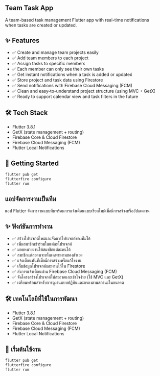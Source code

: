 ## Team Task App

A team-based task management Flutter app with real-time notifications when tasks are created or updated.

## ✨ Features

- ✅ Create and manage team projects easily
- ✅ Add team members to each project
- ✅ Assign tasks to specific members
- ✅ Each member can only see their own tasks
- ✅ Get instant notifications when a task is added or updated
- ✅ Store project and task data using Firestore
- ✅ Send notifications with Firebase Cloud Messaging (FCM)
- ✅ Clean and easy-to-understand project structure (using MVC + GetX)
- ✅ Ready to support calendar view and task filters in the future

## 🛠 Tech Stack

- Flutter 3.8.1  
- GetX (state management + routing)  
- Firebase Core & Cloud Firestore  
- Firebase Cloud Messaging (FCM)  
- Flutter Local Notifications

## 🚀 Getting Started

```bash
flutter pub get
flutterfire configure
flutter run
```

## แอปจัดการงานเป็นทีม

แอป Flutter จัดการงานแบบทีมพร้อมการแจ้งเตือนแบบเรียลไทม์เมื่อมีการสร้างหรืออัปเดตงาน

## ✨ ฟังก์ชันการทำงาน

- ✅ สร้างโปรเจกต์ใหม่และจัดการโปรเจกต์ของทีมได้
- ✅ เพิ่มสมาชิกเข้าร่วมในแต่ละโปรเจกต์
- ✅ มอบหมายงานให้สมาชิกแต่ละคนได้
- ✅ สมาชิกแต่ละคนจะเห็นเฉพาะงานของตัวเอง
- ✅ แจ้งเตือนทันทีเมื่อมีการสร้างหรือแก้ไขงาน
- ✅ เก็บข้อมูลโปรเจกต์และงานไว้ใน Firestore
- ✅ ส่งการแจ้งเตือนผ่าน Firebase Cloud Messaging (FCM)
- ✅ จัดโครงสร้างโปรเจกต์ให้สะอาดและเข้าใจง่าย (ใช้ MVC และ GetX)
- ✅ เตรียมพร้อมสำหรับการดูงานแบบปฏิทินและกรองตามสถานะในอนาคต

## 🛠 เทคโนโลยีที่ใช้ในการพัฒนา

- Flutter 3.8.1  
- GetX (state management + routing)  
- Firebase Core & Cloud Firestore  
- Firebase Cloud Messaging (FCM)  
- Flutter Local Notifications

## 🚀 เริ่มต้นใช้งาน

```bash
flutter pub get
flutterfire configure
flutter run
```
